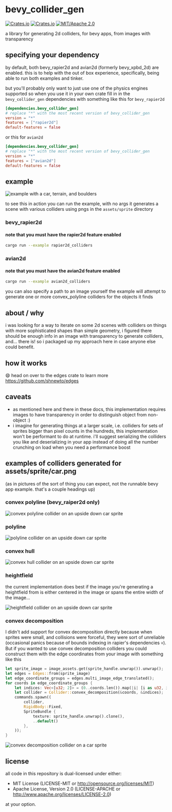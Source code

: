 # bevy_collider_gen

[![Crates.io](<https://img.shields.io/crates/v/bevy_collider_gen.svg>)](<https://crates.io/crates/bevy_collider_gen>)
[![Crates.io](<https://img.shields.io/crates/d/bevy_collider_gen.svg>)](<https://crates.io/crates/bevy_collider_gen>)
[![MIT/Apache 2.0](<https://img.shields.io/badge/license-MIT%2FApache-blue.svg>)](<https://github.com/shnewto/bevy_collider_gen#license>)

a library for generating 2d colliders, for bevy apps, from images with transparency

## specifying your dependency

by default, both bevy_rapier2d and avian2d (formerly bevy_xpbd_2d) are enabled. this is to help with the out of box experience, specifically, being able to run both examples and tinker.

but you'll probably only want to just use one of the physics engines supported so when you use it in your own crate fill in in the `bevy_collider_gen` dependencies with something like this for `bevy_rapier2d`

```toml
[dependencies.bevy_collider_gen]
# replace "*" with the most recent version of bevy_collider_gen
version = "*"
features = ["rapier2d"]
default-features = false
```

or this for `avian2d`

```toml
[dependencies.bevy_collider_gen]
# replace "*" with the most recent version of bevy_collider_gen
version = "*"
features = ["avian2d"]
default-features = false
```

## example

![example with a car, terrain, and boulders](<https://github.com/shnewto/bevy_collider_gen/blob/main/img/example-default.png?raw=true>)

to see this in action you can run the example, with no args it generates a scene with various colliders using pngs in the `assets/sprite` directory

### bevy_rapier2d

#### note that you must have the rapier2d feature enabled

```sh
cargo run --example rapier2d_colliders
```

### avian2d

#### note that you must have the avian2d feature enabled

```sh
cargo run --example avian2d_colliders
```

you can also specify a path to an image yourself the example will attempt to generate one or more convex_polyline colliders for the objects it finds

## about / why

i was looking for a way to iterate on some 2d scenes with colliders on things with more sophisticated shapes than simple
geometry, i figured there should be enough info in an image with transparency to generate colliders, and... there is! so i
packaged up my approach here in case anyone else could benefit.

## how it works

😄 head on over to the edges crate to learn more <https://github.com/shnewto/edges>

## caveats

- as mentioned here and there in these docs, this implementation requires images to have transparency in order to distinguish object from non-object :)
- i imagine for generating things at a larger scale, i.e. colliders for sets of sprites bigger than pixel counts in the hundreds, this implementation won't be performant to do at runtime. i'll suggest serializing the colliders you like and deserializing in your app instead of doing all the number crunching on load when you need a performance boost

## examples of colliders generated for assets/sprite/car.png

(as in pictures of the sort of thing you can expect, not the runnable bevy app example. that's a couple headings up)

### convex polyline (bevy_raiper2d only)

![convex polyline collider on an upside down car sprite](<https://github.com/shnewto/bevy_collider_gen/blob/main/img/convex-polyline.png?raw=true>)

### polyline

![polyline collider on an upside down car sprite](<https://github.com/shnewto/bevy_collider_gen/blob/main/img/polyline.png?raw=true>)

### convex hull

![convex hull collider on an upside down car sprite](<https://github.com/shnewto/bevy_collider_gen/blob/main/img/convex-hull.png?raw=true>)

### heightfield

the current implementation does best if the image you're generating a heightfield from is either centered in the image
or spans the entire width of the image...

![heightfield collider on an upside down car sprite](<https://github.com/shnewto/bevy_collider_gen/blob/main/img/heightfield.png?raw=true>)

### convex decomposition

I didn't add support for convex decomposition directly because when sprites were small, and collisions were forceful, they were sort of unreliable (occasional panics because of bounds indexing in rapier's dependencies 💀). But if you wanted to use
convex decomposition colliders you could construct them with the edge coordinates from your image with something like this

```rust
let sprite_image = image_assets.get(sprite_handle.unwrap()).unwrap();
let edges = Edges::from(sprite_image)
let edge_coordinate_groups = edges.multi_image_edge_translated();
for coords in edge_coordinate_groups {
    let indices: Vec<[u32; 2]> = (0..coords.len()).map(|i| [i as u32, i as u32]).collect();
    let collider = Collider::convex_decomposition(&coords, &indices);
    commands.spawn((
        collider,
        RigidBody::Fixed,
        SpriteBundle {
            texture: sprite_handle.unwrap().clone(),
            ..default()
        },
    ));
}
```

![convex decomposition collider on a car sprite](<https://github.com/shnewto/bevy_collider_gen/blob/main/img/convex-decomposition.png?raw=true>)

## license

all code in this repository is dual-licensed under either:

- MIT License (LICENSE-MIT or <http://opensource.org/licenses/MIT>)
- Apache License, Version 2.0 (LICENSE-APACHE or <http://www.apache.org/licenses/LICENSE-2.0>)

at your option.
